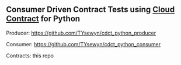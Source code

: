 ## Consumer Driven Contract Tests using [Cloud Contract](https://spring.io/projects/spring-cloud-contract) for Python

Producer: <https://github.com/TYsewyn/cdct_python_producer>

Consumer: <https://github.com/TYsewyn/cdct_python_consumer>

Contracts: this repo
